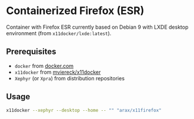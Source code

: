 # Containerized Firefox (ESR)
Container with Firefox ESR currently based on Debian 9 with LXDE desktop environment (from `x11docker/lxde:latest`).

## Prerequisites
* `docker` from [docker.com](https://www.docker.com/community-edition)
* `x11docker` from [mviereck/x11docker](https://github.com/mviereck/x11docker)
* `Xephyr` (or `Xpra`) from distribution repositories

## Usage
```bash
x11docker --xephyr --desktop --home -- "" "arax/x11firefox"
```
